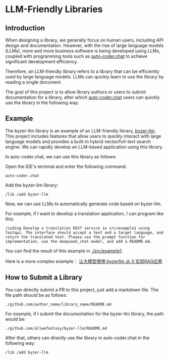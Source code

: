 
# LLM-Friendly Libraries

## Introduction

When designing a library, we generally focus on human users, including API design and documentation. However, with the rise of large language models (LLMs), more and more business software is being developed using LLMs, coupled with programming tools such as [auto-coder.chat](https://github.com/allwefantasy/auto-coder) to achieve significant development efficiency.

Therefore, an LLM-friendly library refers to a library that can be efficiently used by large language models. LLMs can quickly learn to use the library by reading a single document.

The goal of this project is to allow library authors or users to submit documentation for a library, after which [auto-coder.chat](https://github.com/allwefantasy/auto-coder) users can quickly use the library in the following way.

## Example

The byzer-llm library is an example of an LLM-friendly library, [byzer-llm](https://github.com/allwefantasy/byzer-llm). This project includes features that allow users to quickly interact with large language models and provides a built-in hybrid vector/full-text search engine. We can rapidly develop an LLM-based application using this library.

In auto-coder.chat, we can use this library as follows:

Open the IDE's terminal and enter the following command:

```shell
auto-coder.chat
```

Add the byzer-llm library:
```shell
/lib /add byzer-llm
```

Now, we can use LLMs to automatically generate code based on byzer-llm.

For example, if I want to develop a translation application, I can program like this:

```shell
/coding Develop a translation REST service in src/example1 using fastapi. The interface should accept a text and a target language, and return the translated text. Please use the prompt function for implementation, use the deepseek_chat model, and add a README.md.
```

You can find the result of this example in [./src/example1](./src/example1).

Here is a more complex example： [让大模型使用 byzerllm 从 0 实现RAG应用](https://uelng8wukz.feishu.cn/wiki/KlHVwCilDi7y3LkSRblcAfqynpM)

## How to Submit a Library

You can directly submit a PR to this project, just add a markdown file. The file path should be as follows:

```
./github.com/author_name/library_name/README.md
```

For example, if I submit the documentation for the byzer-llm library, the path would be:

```
./github.com/allwefantasy/byzer-llm/README.md
```

After that, others can directly use the library in auto-coder.chat in the following way:

```shell
/lib /add byzer-llm
```